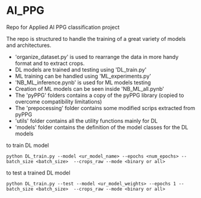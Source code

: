 # AI_PPG
Repo for Applied AI PPG classification project

The repo is structured to handle the training of a great variety of models and architectures.

* 'organize_dataset.py' is used to rearrange the data in more handy format and to extract crops.
* DL models are trained and testing using 'DL_train.py' 
* ML training can be handled using 'ML_experiments.py' 
* 'NB_ML_inference.pynb' is used for ML models testing
* Creation of ML models can be seen inside 'NB_ML_all.pynb'
* The 'pyPPG' folders contains a copy of the pyPPG library (copied to overcome compatibility limitations)
* The 'prepocessing' folder contains some modified scrips extracted from pyPPG
* 'utils' folder contains all the utility functions mainly for DL
* 'models' folder contains the definition of the model classes for the DL models

to train DL model
```
python DL_train.py --model <ur_model_name> --epochs <num_epochs> --batch_size <batch_size>  --crops_raw --mode <binary or all>
```

to test a trained DL model
```
python DL_train.py --test --model <ur_model_weights> --epochs 1 --batch_size <batch_size>  --crops_raw --mode <binary or all>
```

